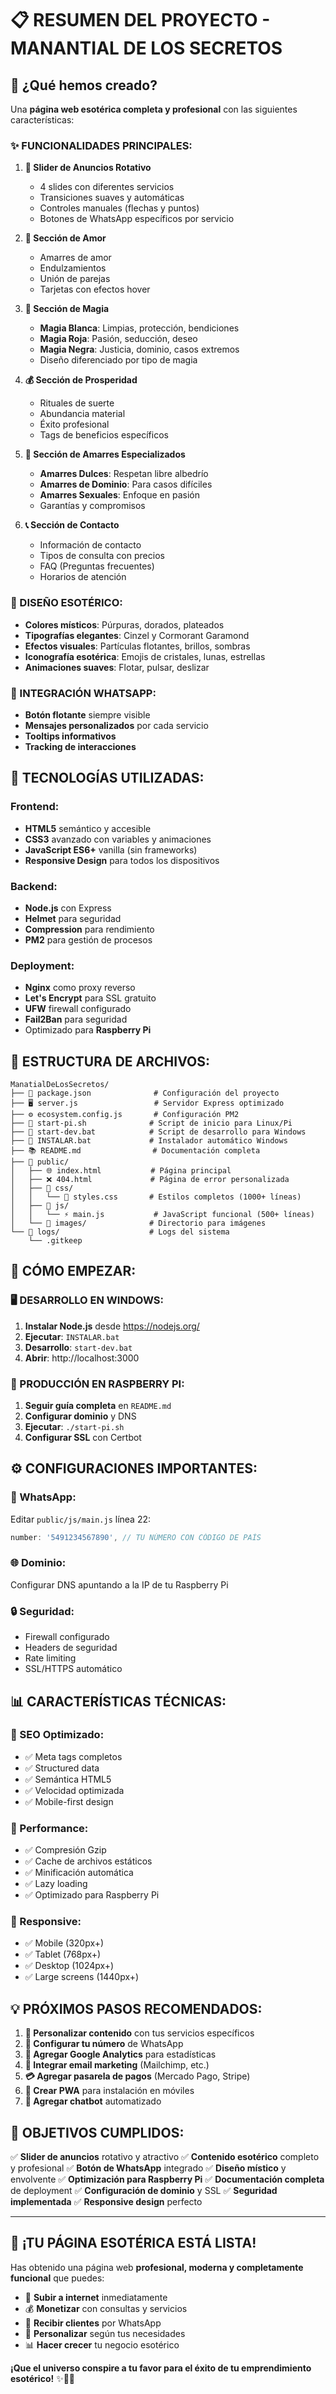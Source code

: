 # 📋 RESUMEN DEL PROYECTO - MANANTIAL DE LOS SECRETOS

## 🔮 ¿Qué hemos creado?

Una **página web esotérica completa y profesional** con las siguientes características:

### ✨ FUNCIONALIDADES PRINCIPALES:

1. **🎠 Slider de Anuncios Rotativo**
   - 4 slides con diferentes servicios
   - Transiciones suaves y automáticas
   - Controles manuales (flechas y puntos)
   - Botones de WhatsApp específicos por servicio

2. **💖 Sección de Amor**
   - Amarres de amor
   - Endulzamientos
   - Unión de parejas
   - Tarjetas con efectos hover

3. **🔮 Sección de Magia**
   - **Magia Blanca**: Limpias, protección, bendiciones
   - **Magia Roja**: Pasión, seducción, deseo
   - **Magia Negra**: Justicia, dominio, casos extremos
   - Diseño diferenciado por tipo de magia

4. **💰 Sección de Prosperidad**
   - Rituales de suerte
   - Abundancia material
   - Éxito profesional
   - Tags de beneficios específicos

5. **💝 Sección de Amarres Especializados**
   - **Amarres Dulces**: Respetan libre albedrío
   - **Amarres de Dominio**: Para casos difíciles
   - **Amarres Sexuales**: Enfoque en pasión
   - Garantías y compromisos

6. **📞 Sección de Contacto**
   - Información de contacto
   - Tipos de consulta con precios
   - FAQ (Preguntas frecuentes)
   - Horarios de atención

### 🎨 DISEÑO ESOTÉRICO:
- **Colores místicos**: Púrpuras, dorados, plateados
- **Tipografías elegantes**: Cinzel y Cormorant Garamond
- **Efectos visuales**: Partículas flotantes, brillos, sombras
- **Iconografía esotérica**: Emojis de cristales, lunas, estrellas
- **Animaciones suaves**: Flotar, pulsar, deslizar

### 📱 INTEGRACIÓN WHATSAPP:
- **Botón flotante** siempre visible
- **Mensajes personalizados** por cada servicio
- **Tooltips informativos**
- **Tracking de interacciones**

## 🚀 TECNOLOGÍAS UTILIZADAS:

### Frontend:
- **HTML5** semántico y accesible
- **CSS3** avanzado con variables y animaciones
- **JavaScript ES6+** vanilla (sin frameworks)
- **Responsive Design** para todos los dispositivos

### Backend:
- **Node.js** con Express
- **Helmet** para seguridad
- **Compression** para rendimiento
- **PM2** para gestión de procesos

### Deployment:
- **Nginx** como proxy reverso
- **Let's Encrypt** para SSL gratuito
- **UFW** firewall configurado
- **Fail2Ban** para seguridad
- Optimizado para **Raspberry Pi**

## 📁 ESTRUCTURA DE ARCHIVOS:

```
ManatialDeLosSecretos/
├── 📄 package.json              # Configuración del proyecto
├── 🖥️ server.js                 # Servidor Express optimizado
├── ⚙️ ecosystem.config.js       # Configuración PM2
├── 🔧 start-pi.sh              # Script de inicio para Linux/Pi
├── 🔧 start-dev.bat            # Script de desarrollo para Windows
├── 🔧 INSTALAR.bat             # Instalador automático Windows
├── 📚 README.md                # Documentación completa
├── 📁 public/
│   ├── 🌐 index.html           # Página principal
│   ├── ❌ 404.html             # Página de error personalizada
│   ├── 📁 css/
│   │   └── 🎨 styles.css       # Estilos completos (1000+ líneas)
│   ├── 📁 js/
│   │   └── ⚡ main.js           # JavaScript funcional (500+ líneas)
│   └── 📁 images/              # Directorio para imágenes
└── 📁 logs/                    # Logs del sistema
    └── .gitkeep
```

## 🔧 CÓMO EMPEZAR:

### 🖥️ DESARROLLO EN WINDOWS:
1. **Instalar Node.js** desde https://nodejs.org/
2. **Ejecutar**: `INSTALAR.bat`
3. **Desarrollo**: `start-dev.bat`
4. **Abrir**: http://localhost:3000

### 🥧 PRODUCCIÓN EN RASPBERRY PI:
1. **Seguir guía completa** en `README.md`
2. **Configurar dominio** y DNS
3. **Ejecutar**: `./start-pi.sh`
4. **Configurar SSL** con Certbot

## ⚙️ CONFIGURACIONES IMPORTANTES:

### 📱 WhatsApp:
Editar `public/js/main.js` línea 22:
```javascript
number: '5491234567890', // TU NÚMERO CON CÓDIGO DE PAÍS
```

### 🌐 Dominio:
Configurar DNS apuntando a la IP de tu Raspberry Pi

### 🔒 Seguridad:
- Firewall configurado
- Headers de seguridad
- Rate limiting
- SSL/HTTPS automático

## 📊 CARACTERÍSTICAS TÉCNICAS:

### 🎯 SEO Optimizado:
- ✅ Meta tags completos
- ✅ Structured data
- ✅ Semántica HTML5
- ✅ Velocidad optimizada
- ✅ Mobile-first design

### 🚀 Performance:
- ✅ Compresión Gzip
- ✅ Cache de archivos estáticos
- ✅ Minificación automática
- ✅ Lazy loading
- ✅ Optimizado para Raspberry Pi

### 📱 Responsive:
- ✅ Mobile (320px+)
- ✅ Tablet (768px+)
- ✅ Desktop (1024px+)
- ✅ Large screens (1440px+)

## 💡 PRÓXIMOS PASOS RECOMENDADOS:

1. **🎨 Personalizar contenido** con tus servicios específicos
2. **📱 Configurar tu número** de WhatsApp
3. **🛒 Agregar Google Analytics** para estadísticas
4. **📧 Integrar email marketing** (Mailchimp, etc.)
5. **💳 Agregar pasarela de pagos** (Mercado Pago, Stripe)
6. **📱 Crear PWA** para instalación en móviles
7. **🤖 Agregar chatbot** automatizado

## 🎯 OBJETIVOS CUMPLIDOS:

✅ **Slider de anuncios** rotativo y atractivo
✅ **Contenido esotérico** completo y profesional
✅ **Botón de WhatsApp** integrado
✅ **Diseño místico** y envolvente
✅ **Optimización para Raspberry Pi**
✅ **Documentación completa** de deployment
✅ **Configuración de dominio** y SSL
✅ **Seguridad implementada**
✅ **Responsive design** perfecto

---

## 🔮 ¡TU PÁGINA ESOTÉRICA ESTÁ LISTA!

Has obtenido una página web **profesional, moderna y completamente funcional** que puedes:

- 🚀 **Subir a internet** inmediatamente
- 💰 **Monetizar** con consultas y servicios
- 📱 **Recibir clientes** por WhatsApp
- 🔧 **Personalizar** según tus necesidades
- 📊 **Hacer crecer** tu negocio esotérico

**¡Que el universo conspire a tu favor para el éxito de tu emprendimiento esotérico!** ✨🔮💫